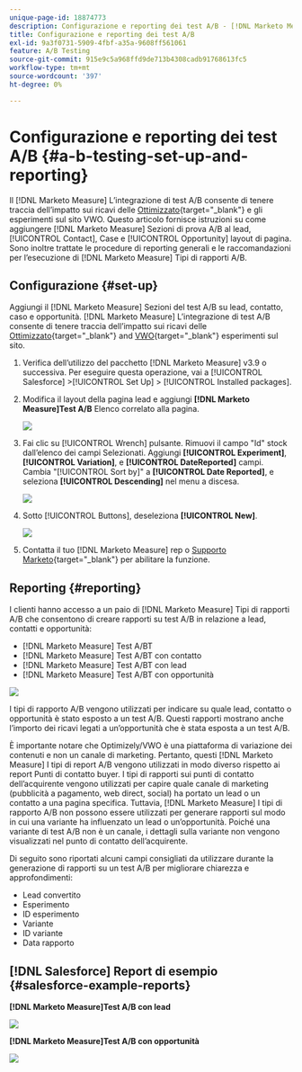 ```yaml
---
unique-page-id: 18874773
description: Configurazione e reporting dei test A/B - [!DNL Marketo Measure]
title: Configurazione e reporting dei test A/B
exl-id: 9a3f0731-5909-4fbf-a35a-9608ff561061
feature: A/B Testing
source-git-commit: 915e9c5a968ffd9de713b4308cadb91768613fc5
workflow-type: tm+mt
source-wordcount: '397'
ht-degree: 0%

---
```


# Configurazione e reporting dei test A/B {#a-b-testing-set-up-and-reporting}

Il [!DNL Marketo Measure] L’integrazione di test A/B consente di tenere traccia dell’impatto sui ricavi delle [Ottimizzato](https://www.optimizely.com/){target="_blank"} e gli esperimenti sul sito VWO. Questo articolo fornisce istruzioni su come aggiungere [!DNL Marketo Measure] Sezioni di prova A/B al lead, [!UICONTROL Contact], Case e [!UICONTROL Opportunity] layout di pagina. Sono inoltre trattate le procedure di reporting generali e le raccomandazioni per l’esecuzione di [!DNL Marketo Measure] Tipi di rapporti A/B.

## Configurazione {#set-up}

Aggiungi il [!DNL Marketo Measure] Sezioni del test A/B su lead, contatto, caso e opportunità. [!DNL Marketo Measure] L’integrazione di test A/B consente di tenere traccia dell’impatto sui ricavi delle [Ottimizzato](https://www.optimizely.com/){target="_blank"} and [VWO](https://vwo.com/){target="_blank"} esperimenti sul sito.

1. Verifica dell’utilizzo del pacchetto [!DNL Marketo Measure] v3.9 o successiva. Per eseguire questa operazione, vai a [!UICONTROL Salesforce] >[!UICONTROL Set Up] > [!UICONTROL Installed packages].
1. Modifica il layout della pagina lead e aggiungi **[!DNL Marketo Measure]Test A/B** Elenco correlato alla pagina.

   ![](assets/1.png)

1. Fai clic su [!UICONTROL Wrench] pulsante. Rimuovi il campo &quot;Id&quot; stock dall’elenco dei campi Selezionati. Aggiungi **[!UICONTROL Experiment]**, **[!UICONTROL Variation]**, e **[!UICONTROL DateReported]** campi. Cambia &quot;[!UICONTROL Sort by]&quot; a **[!UICONTROL Date Reported]**, e seleziona **[!UICONTROL Descending]** nel menu a discesa.

   ![](assets/2.png)

1. Sotto [!UICONTROL Buttons], deseleziona **[!UICONTROL New]**.

   ![](assets/3.png)

1. Contatta il tuo [!DNL Marketo Measure] rep o [Supporto Marketo](https://nation.marketo.com/t5/support/ct-p/Support){target="_blank"} per abilitare la funzione.

## Reporting {#reporting}

I clienti hanno accesso a un paio di [!DNL Marketo Measure] Tipi di rapporti A/B che consentono di creare rapporti su test A/B in relazione a lead, contatti e opportunità:

* [!DNL Marketo Measure] Test A/BT
* [!DNL Marketo Measure] Test A/BT con contatto
* [!DNL Marketo Measure] Test A/BT con lead
* [!DNL Marketo Measure] Test A/BT con opportunità

![](assets/4.png)

I tipi di rapporto A/B vengono utilizzati per indicare su quale lead, contatto o opportunità è stato esposto a un test A/B. Questi rapporti mostrano anche l’importo dei ricavi legati a un’opportunità che è stata esposta a un test A/B.

È importante notare che Optimizely/VWO è una piattaforma di variazione dei contenuti e non un canale di marketing. Pertanto, questi [!DNL Marketo Measure] I tipi di report A/B vengono utilizzati in modo diverso rispetto ai report Punti di contatto buyer. I tipi di rapporti sui punti di contatto dell’acquirente vengono utilizzati per capire quale canale di marketing (pubblicità a pagamento, web direct, social) ha portato un lead o un contatto a una pagina specifica. Tuttavia, [!DNL Marketo Measure] I tipi di rapporto A/B non possono essere utilizzati per generare rapporti sul modo in cui una variante ha influenzato un lead o un’opportunità. Poiché una variante di test A/B non è un canale, i dettagli sulla variante non vengono visualizzati nel punto di contatto dell’acquirente.

Di seguito sono riportati alcuni campi consigliati da utilizzare durante la generazione di rapporti su un test A/B per migliorare chiarezza e approfondimenti:

* Lead convertito
* Esperimento
* ID esperimento
* Variante
* ID variante
* Data rapporto

## [!DNL Salesforce] Report di esempio {#salesforce-example-reports}

**[!DNL Marketo Measure]Test A/B con lead**

![](assets/5.png)

**[!DNL Marketo Measure]Test A/B con opportunità**

![](assets/6.png)
